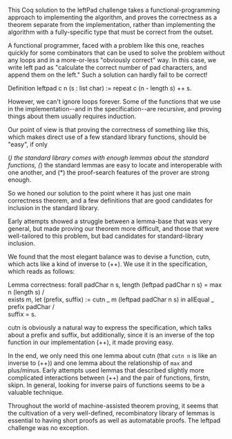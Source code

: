 This Coq solution to the leftPad challenge takes a functional-programming
approach to implementing the algorithm, and proves the correctness as a
theorem separate from the implementation, rather than implementing the
algorithm with a fully-specific type that must be correct from the outset.

A functional programmer, faced with a problem like this one, reaches quickly
for some combinators that can be used to solve the problem without any loops
and in a more-or-less "obviously correct" way. In this case, we write left pad
as "calculate the correct number of pad characters, and append them on the
left." Such a solution can hardly fail to be correct!

Definition leftpad c n (s : list char) :=
  repeat c (n - length s) ++ s.

However, we can't ignore loops forever. Some of the functions that we use in
the implementation--and in the specification--are recursive, and proving
things about them usually requires induction.

Our point of view is that proving the correctness of something like this,
which makes direct use of a few standard library functions, should be "easy",
if only

  (*) the standard library comes with enough lemmas about the standard
      functions,
  (*) the standard lemmas are easy to locate and interoperable with one
      another, and
  (*) the proof-search features of the prover are strong enough.

So we honed our solution to the point where it has just one main correctness
theorem, and a few definitions that are good candidates for inclusion in the
standard library.

Early attempts showed a struggle between a lemma-base that was very general,
but made proving our theorem more difficult, and those that were well-tailored
to this problem, but bad candidates for standard-library inclusion.

We found that the most elegant balance was to devise a function, cutn, which
acts like a kind of inverse to (++). We use it in the specification, which reads as follows:

Lemma correctness:
  forall padChar n s,
    length (leftpad padChar n s) = max n (length s) /\
    exists m,
      let (prefix, suffix) := cutn _ m (leftpad padChar n s) in
      allEqual _ prefix padChar /\
      suffix = s.

cutn is obviously a natural way to express the specification, which talks
about a prefix and suffix, but additionally, since it is an inverse of the
top function in our implementation (++), it made proving easy.

In the end, we only need this one lemma about cutn (that `cutn n` is like an
inverse to (++)) and one lemma about the relationship of `max` and
plus/minus. Early attempts used lemmas that described slightly more
complicated interactions between (++) and the pair of functions, firstn,
skipn. In general, looking for inverse pairs of functions seems to be a
valuable technique.

Throughout the world of machine-assisted theorem proving, it seems that the
cultivation of a very well-defined, recombinatory library of lemmas is
essential to having short proofs as well as automatable proofs. The leftpad
challenge was no exception.